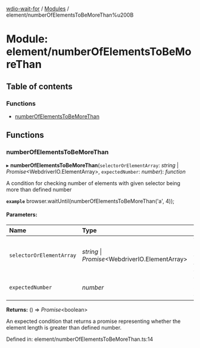 [wdio-wait-for](../README.md) / [Modules](../modules.md) / element/numberOfElementsToBeMoreThan%u200B

# Module: element/numberOfElementsToBeMoreThan​

## Table of contents

### Functions

- [numberOfElementsToBeMoreThan](element_numberofelementstobemorethan_.md#numberofelementstobemorethan)

## Functions

### numberOfElementsToBeMoreThan

▸ **numberOfElementsToBeMoreThan**(`selectorOrElementArray`: *string* \| *Promise*<WebdriverIO.ElementArray\>, `expectedNumber`: *number*): *function*

A condition for checking number of elements with given selector being more than defined number

**`example`** 
browser.waitUntil(numberOfElementsToBeMoreThan​('a', 4));

#### Parameters:

| Name | Type | Description |
| :------ | :------ | :------ |
| `selectorOrElementArray` | *string* \| *Promise*<WebdriverIO.ElementArray\> | The selector or elements array to check |
| `expectedNumber` | *number* | The selector to check |

**Returns:** () => *Promise*<boolean\>

An expected condition that returns a promise
    representing whether the element length is greater than defined number.

Defined in: element/numberOfElementsToBeMoreThan​.ts:14
